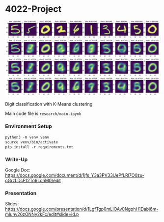 # 4022-Project

<div align="center">
    <img src="./assets/plt1.png" alt="plts"/>
</div>

Digit classification with K-Means clustering

Main code file is ```research/main.ipynb```

### Environment Setup 
```
python3 -m venv venv
source venv/bin/activate
pip install -r requirements.txt
```

###  Write-Up
Google Doc: https://docs.google.com/document/d/1jfs_Y3a3PV33UePfLRl7O0zu-oGrzLDcF12To9LohM0/edit

### Presentation

Slides: https://docs.google.com/presentation/d/1LgfTgp0mLIOAv0NgphH1Dabi6m-mlunv26zONNy2kFc/edit#slide=id.p
